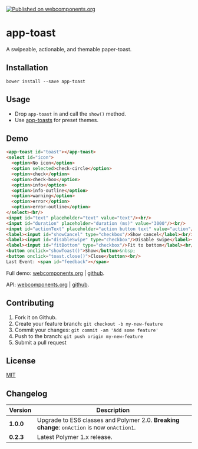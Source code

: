 [![Published on webcomponents.org](https://img.shields.io/badge/webcomponents.org-published-blue.svg)](https://www.webcomponents.org/element/jifalops/app-toast)

# app-toast
A swipeable, actionable, and themable paper-toast.

## Installation
```
bower install --save app-toast
```

## Usage
* Drop `app-toast` in and call the `show()` method.
* Use [app-toasts](https://www.webcomponents.org/element/jifalops/app-toasts)
  for preset themes.

## Demo
<!--
```
<custom-element-demo height="300">
  <template>
    <script src="../webcomponentsjs/webcomponents-lite.js"></script>
    <link rel="import" href="app-toast.html">
    <next-code-block></next-code-block>
    <script>
      var toast = document.getElementById('toast');
      var icon = document.getElementById('icon');
      var text = document.getElementById('text');
      var duration = document.getElementById('duration');
      var actionText = document.getElementById('actionText');
      var showCancel = document.getElementById('showCancel');
      var disableSwipe = document.getElementById('disableSwipe');
      var fitBottom = document.getElementById('fitBottom');
      var feedback = document.getElementById('feedback');
      function showToast() {
        var tmp = icon.options[icon.selectedIndex].text;
        toast.icon = tmp == 'No icon' ? '' : tmp;
        toast.text = text.value;
        toast.duration = Number(duration.value);
        toast.actionText = actionText.value;
        toast.showCancel = showCancel.checked;
        toast.disableSwipe = disableSwipe.checked;
        toast.fitBottom = fitBottom.checked;
        toast.onAction = function() { feedback.innerText = "onAction()"; };
        toast.onCancel = function() { feedback.innerText = "onCancel()"; };
        toast.show();
      }
    </script>
  </template>
</custom-element-demo>
```
-->

```html
<app-toast id="toast"></app-toast>
<select id="icon">
  <option>No icon</option>
  <option selected>check-circle</option>
  <option>check</option>
  <option>check-box</option>
  <option>info</option>
  <option>info-outline</option>
  <option>warning</option>
  <option>error</option>
  <option>error-outline</option>
</select><br/>
<input id="text" placeholder="text" value="text"/><br/>
<input id="duration" placeholder="duration (ms)" value="3000"/><br/>
<input id="actionText" placeholder="action button text" value="action"/><br/>
<label><input id="showCancel" type="checkbox"/>Show cancel</label><br/>
<label><input id="disableSwipe" type="checkbox"/>Disable swipe</label><br/>
<label><input id="fitBottom" type="checkbox"/>Fit to bottom</label><br/>
<button onclick="showToast()">Show</button>&nbsp;
<button onclick="toast.close()">Close</button><br/>
Last Event: <span id="feedback"></span>
```

Full demo:
[webcomponents.org](https://www.webcomponents.org/element/jifalops/app-toast/demo/demo/index.html)
| [github](https://jifalops.github.io/app-toast/components/app-toast/demo/).

API: [webcomponents.org](https://www.webcomponents.org/element/jifalops/app-toast/app-toast)
| [github](https://jifalops.github.io/app-toast).

## Contributing

1. Fork it on Github.
2. Create your feature branch: `git checkout -b my-new-feature`
3. Commit your changes: `git commit -am 'Add some feature'`
4. Push to the branch: `git push origin my-new-feature`
5. Submit a pull request

## License

[MIT](https://opensource.org/licenses/MIT)

## Changelog

Version | Description
--- | ---
**1.0.0** | Upgrade to ES6 classes and Polymer 2.0. **Breaking change**: `onAction` is now `onAction1`.
**0.2.3** | Latest Polymer 1.x release.
